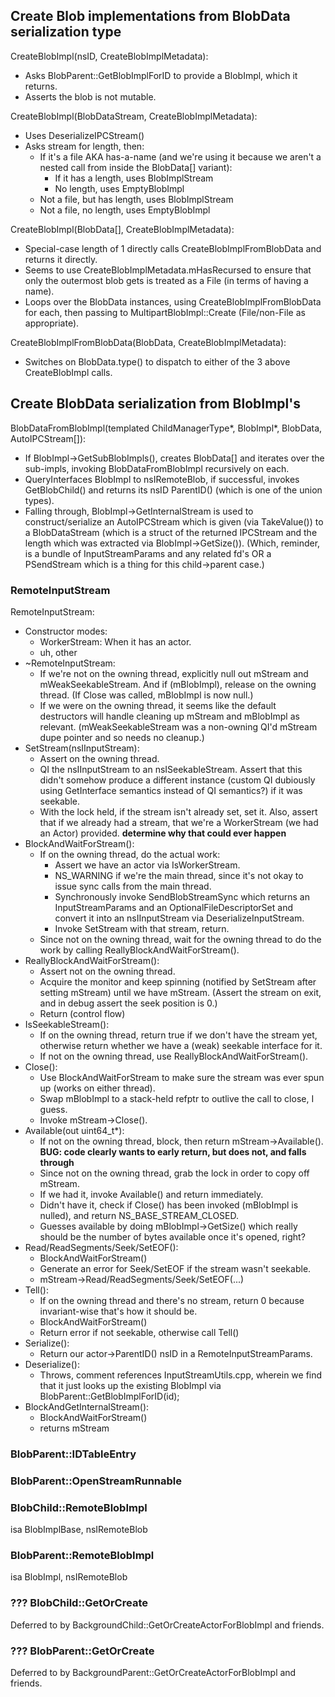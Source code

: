 
## Create Blob implementations from BlobData serialization type ##

CreateBlobImpl(nsID, CreateBlobImplMetadata):
* Asks BlobParent::GetBlobImplForID to provide a BlobImpl, which it returns.
* Asserts the blob is not mutable.

CreateBlobImpl(BlobDataStream, CreateBlobImplMetadata):
* Uses DeserializeIPCStream()
* Asks stream for length, then:
  * If it's a file AKA has-a-name (and we're using it because we aren't a nested
    call from inside the BlobData[] variant):
    * If it has a length, uses BlobImplStream
    * No length, uses EmptyBlobImpl
  * Not a file, but has length, uses BlobImplStream
  * Not a file, no length, uses EmptyBlobImpl

CreateBlobImpl(BlobData[], CreateBlobImplMetadata):
* Special-case length of 1 directly calls CreateBlobImplFromBlobData and returns
  it directly.
* Seems to use CreateBlobImplMetadata.mHasRecursed to ensure that only the
  outermost blob gets is treated as a File (in terms of having a name).
* Loops over the BlobData instances, using CreateBlobImplFromBlobData for each,
  then passing to MultipartBlobImpl::Create (File/non-File as appropriate).

CreateBlobImplFromBlobData(BlobData, CreateBlobImplMetadata):
* Switches on BlobData.type() to dispatch to either of the 3 above
  CreateBlobImpl calls.

## Create BlobData serialization from BlobImpl's ##

BlobDataFromBlobImpl(templated ChildManagerType*, BlobImpl*, BlobData, AutoIPCStream[]):
* If BlobImpl->GetSubBlobImpls(), creates BlobData[] and iterates over the
  sub-impls, invoking BlobDataFromBlobImpl recursively on each.
* QueryInterfaces BlobImpl to nsIRemoteBlob, if successful, invokes
  GetBlobChild() and returns its nsID ParentID() (which is one of the union
  types).
* Falling through, BlobImpl->GetInternalStream is used to construct/serialize an
  AutoIPCStream which is given (via TakeValue()) to a BlobDataStream (which is
  a struct of the returned IPCStream and the length which was extracted via
  BlobImpl->GetSize()).  (Which, reminder, is a bundle of InputStreamParams and
  any related fd's OR a PSendStream which is a thing for this child->parent
  case.)


### RemoteInputStream ###
RemoteInputStream:
* Constructor modes:
  * WorkerStream: When it has an actor.
  * uh, other
* ~RemoteInputStream:
  * If we're not on the owning thread, explicitly null out mStream and
    mWeakSeekableStream.  And if (mBlobImpl), release on the owning thread.
    (If Close was called, mBlobImpl is now null.)
  * If we were on the owning thread, it seems like the default destructors will
    handle cleaning up mStream and mBlobImpl as relevant.  (mWeakSeekableStream
    was a non-owning QI'd mStream dupe pointer and so needs no cleanup.)
* SetStream(nsIInputStream):
  * Assert on the owning thread.
  * QI the nsIInputStream to an nsISeekableStream.  Assert that this didn't
    somehow produce a different instance (custom QI dubiously using GetInterface
    semantics instead of QI semantics?) if it was seekable.
  * With the lock held, if the stream isn't already set, set it.  Also, assert
    that if we already had a stream, that we're a WorkerStream (we had an Actor)
    provided.  **determine why that could ever happen**
* BlockAndWaitForStream():
  * If on the owning thread, do the actual work:
    * Assert we have an actor via IsWorkerStream.
    * NS_WARNING if we're the main thread, since it's not okay to issue sync
      calls from the main thread.
    * Synchronously invoke SendBlobStreamSync which returns an InputStreamParams
      and an OptionalFileDescriptorSet and convert it into an nsIInputStream via
      DeserializeInputStream.
    * Invoke SetStream with that stream, return.
  * Since not on the owning thread, wait for the owning thread to do the work
    by calling ReallyBlockAndWaitForStream().
* ReallyBlockAndWaitForStream():
  * Assert not on the owning thread.
  * Acquire the monitor and keep spinning (notified by SetStream after setting
    mStream) until we have mStream.  (Assert the stream on exit, and in debug
    assert the seek position is 0.)
  * Return (control flow)
* IsSeekableStream():
  * If on the owning thread, return true if we don't have the stream yet,
    otherwise return whether we have a (weak) seekable interface for it.
  * If not on the owning thread, use ReallyBlockAndWaitForStream().
* Close():
  * Use BlockAndWaitForStream to make sure the stream was ever spun up (works
    on either thread).
  * Swap mBlobImpl to a stack-held refptr to outlive the call to close, I guess.
  * Invoke mStream->Close().
* Available(out uint64_t*):
  * If not on the owning thread, block, then return mStream->Available().
    **BUG: code clearly wants to early return, but does not, and falls through**
  * Since not on the owning thread, grab the lock in order to copy off mStream.
  * If we had it, invoke Available() and return immediately.
  * Didn't have it, check if Close() has been invoked (mBlobImpl is nulled),
    and return NS_BASE_STREAM_CLOSED.
  * Guesses available by doing mBlobImpl->GetSize() which really should be the
    number of bytes available once it's opened, right?
* Read/ReadSegments/Seek/SetEOF():
  * BlockAndWaitForStream()
  * Generate an error for Seek/SetEOF if the stream wasn't seekable.
  * mStream->Read/ReadSegments/Seek/SetEOF(...)
* Tell():
  * If on the owning thread and there's no stream, return 0 because
    invariant-wise that's how it should be.
  * BlockAndWaitForStream()
  * Return error if not seekable, otherwise call Tell()
* Serialize():
  * Return our actor->ParentID() nsID in a RemoteInputStreamParams.
* Deserialize():
  * Throws, comment references InputStreamUtils.cpp, wherein we find that it
    just looks up the existing BlobImpl via BlobParent::GetBlobImplForID(id);
* BlockAndGetInternalStream():
  * BlockAndWaitForStream()
  * returns mStream

### BlobParent::IDTableEntry ###
### BlobParent::OpenStreamRunnable ###

### BlobChild::RemoteBlobImpl ##
isa BlobImplBase, nsIRemoteBlob

### BlobParent::RemoteBlobImpl ###
isa BlobImpl, nsIRemoteBlob

### ??? BlobChild::GetOrCreate ###
Deferred to by BackgroundChild::GetOrCreateActorForBlobImpl and friends.
### ??? BlobParent::GetOrCreate ###
Deferred to by BackgroundParent::GetOrCreateActorForBlobImpl and friends.
